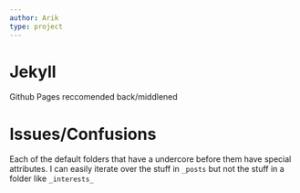 ```yaml
---
author: Arik
type: project
---
```


# Jekyll
Github Pages reccomended back/middlened

# Issues/Confusions
Each of the default folders that have a undercore before them have special attributes. I can easily iterate over the stuff in `_posts` but not the stuff in a folder like `_interests_`